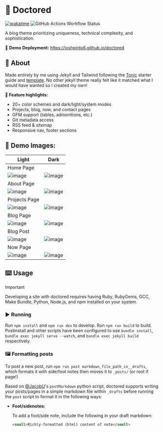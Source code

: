 # 🎩 Doctored

[![wakatime](https://wakatime.com/badge/user/7482ea9d-3085-4e9b-95ad-1ca78a14d948/project/f57b75b4-8209-4d96-bb52-b673574bed86.svg)](https://wakatime.com/badge/user/7482ea9d-3085-4e9b-95ad-1ca78a14d948/project/f57b75b4-8209-4d96-bb52-b673574bed86) ![GitHub Actions Workflow Status](https://img.shields.io/github/actions/workflow/status/joshpinto6/doctored/jekyll.yml)

A  blog theme prioritizing uniqueness, technical complexity, and sophistication.

📱 **Demo Deployment:** https://joshpinto6.github.io/doctored

## 💬 About

Made entirely by me using Jekyll and Tailwind following the [Tonic](https://tonic.hackclub.com) starter guide and [template](https://github.com/hackclub/tonic-starter). No other jekyll theme really felt like it matched what I would have wanted so I created my own!

**💫 Feature highlights:**

- 20+ color schemes and dark/light/system modes
- Projects, blog, now, and contact pages
- GFM support (tables, admonitions, etc.)
- Git metadata access
- RSS feed & sitemap
- Responsive nav, footer sections

## 📸 Demo Images:

| Light | Dark |
| --- | --- |
| Home Page |
| ![image](https://github.com/user-attachments/assets/94738de9-6e5a-4a84-bcca-5ff49b35f04c) | ![image](https://github.com/user-attachments/assets/e838e82f-f90b-4863-b5fb-33a5626c26c5) |
| About Page |
| ![image](https://github.com/user-attachments/assets/424ad4f2-dd78-4928-b7f9-71160fccee6c) | ![image](https://github.com/user-attachments/assets/4702d27b-274a-4dff-ac10-a9eb34376fd8) |
| Projects Page |
| ![image](https://github.com/user-attachments/assets/9d915ad0-5108-4b6e-a558-6849b90187a0) | ![image](https://github.com/user-attachments/assets/f67b8aef-49de-4559-b793-b925cbae3d73) |
| Blog Page |
| ![image](https://github.com/user-attachments/assets/9b9db8f2-2566-4c8e-bcde-372eb3f45721) | ![image](https://github.com/user-attachments/assets/8c6a2dc9-88e4-45cc-a27a-ebcec00aa8e4) |
| Blog Post |
| ![image](https://github.com/user-attachments/assets/25fd4795-2eff-4cd1-8997-26bbbc65f6f5) | ![image](https://github.com/user-attachments/assets/dd8d8970-cc65-4b27-8c1b-5d04914c2ee5) |
| Now Page |
| ![image](https://github.com/user-attachments/assets/271a300f-65e5-4a46-b62a-139ce1e5b0b9) | ![image](https://github.com/user-attachments/assets/c3c7bd74-ce5f-401f-983e-d9dc395efc16) |

## ⌨️ Usage

> [!IMPORTANT]
> Developing a site with doctored requires having Ruby, RubyGems, GCC, Make Bundle, Python, Node.js, and npm installed on your system.

### ▶️ Running

Run `npm install` and `npm run dev` to develop. Run `npm run build` to build. Postinstall and other scripts have been configured to use `bundle install`, `bundle exec jekyll serve --watch`, and `bundle exec jekyll build` respectively.

### 🖼️ Formatting posts

To post a new post, run `npm run post markdown_file_path_in__drafts`, which formats it with side/foot notes then moves it to `_posts/` (or root if page!)

Based on [@JacobU](https://github.com/jacobu)'s `postMarkdown` python script, doctored supports writing your posts/pages in a simple markdown file within `_drafts` before running the `post` script to format it in the following ways:

- **Foot/sidenotes:**

  To add a foot/side note, include the following in your draft markdown:
  ```html
  <small>Richly-formatted (html) content of note</small>
  ```